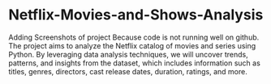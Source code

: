 # Netflix-Movies-and-Shows-Analysis
Adding Screenshots of project Because code is not running well on github.
The project aims to analyze the Netflix catalog of movies and series using Python. By leveraging data analysis techniques, we will uncover trends, patterns, and insights from the dataset, which includes information such as titles, genres, directors, cast release dates, duration, ratings, and more. 
